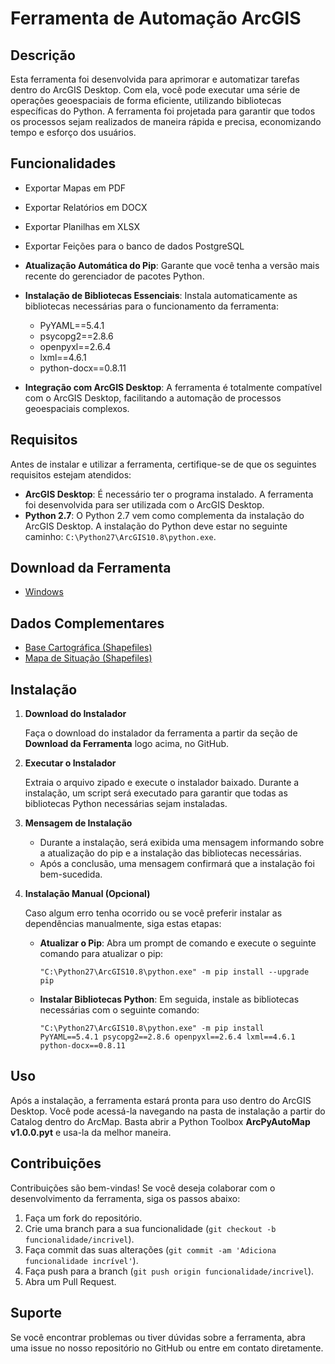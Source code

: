 # Ferramenta de Automação ArcGIS

## Descrição

Esta ferramenta foi desenvolvida para aprimorar e automatizar tarefas dentro do ArcGIS Desktop. Com ela, você pode executar uma série de operações geoespaciais de forma eficiente, utilizando bibliotecas específicas do Python. A ferramenta foi projetada para garantir que todos os processos sejam realizados de maneira rápida e precisa, economizando tempo e esforço dos usuários.

## Funcionalidades

- Exportar Mapas em PDF
- Exportar Relatórios em DOCX
- Exportar Planilhas em XLSX
- Exportar Feições para o banco de dados PostgreSQL


- **Atualização Automática do Pip**: Garante que você tenha a versão mais recente do gerenciador de pacotes Python.
- **Instalação de Bibliotecas Essenciais**: Instala automaticamente as bibliotecas necessárias para o funcionamento da ferramenta:
  - PyYAML==5.4.1
  - psycopg2==2.8.6
  - openpyxl==2.6.4
  - lxml==4.6.1
  - python-docx==0.8.11
- **Integração com ArcGIS Desktop**: A ferramenta é totalmente compatível com o ArcGIS Desktop, facilitando a automação de processos geoespaciais complexos.

## Requisitos

Antes de instalar e utilizar a ferramenta, certifique-se de que os seguintes requisitos estejam atendidos:

- **ArcGIS Desktop**: É necessário ter o programa instalado. A ferramenta foi desenvolvida para ser utilizada com o ArcGIS Desktop.
- **Python 2.7**: O Python 2.7 vem como complementa da instalação do ArcGIS Desktop. A instalação do Python deve estar no seguinte caminho: `C:\Python27\ArcGIS10.8\python.exe`.

## Download da Ferramenta

 - [Windows](doc/windows.md)

## Dados Complementares

- [Base Cartográfica (Shapefiles)](https://drive.google.com/file/d/1o3J3j2Df0bAiNAglx-w_cARaeKUOU5l6/view?usp=drive_link)
- [Mapa de Situação (Shapefiles)](https://drive.google.com/file/d/1qFUI4bz6wsqGchw2QcpXubJYvnBwL49Z/view?usp=drive_link)

## Instalação

1. **Download do Instalador**

   Faça o download do instalador da ferramenta a partir da seção de **Download da Ferramenta** logo acima, no GitHub. 

2. **Executar o Instalador**

   Extraia o arquivo zipado e execute o instalador baixado. Durante a instalação, um script será executado para garantir que todas as bibliotecas Python necessárias sejam instaladas.

3. **Mensagem de Instalação**

   - Durante a instalação, será exibida uma mensagem informando sobre a atualização do pip e a instalação das bibliotecas necessárias.
   - Após a conclusão, uma mensagem confirmará que a instalação foi bem-sucedida.

4. **Instalação Manual (Opcional)**

   Caso algum erro tenha ocorrido ou se você preferir instalar as dependências manualmente, siga estas etapas:

   - **Atualizar o Pip**:
     Abra um prompt de comando e execute o seguinte comando para atualizar o pip:
     ```shell
     "C:\Python27\ArcGIS10.8\python.exe" -m pip install --upgrade pip
     ```

   - **Instalar Bibliotecas Python**:
     Em seguida, instale as bibliotecas necessárias com o seguinte comando:
     ```shell
     "C:\Python27\ArcGIS10.8\python.exe" -m pip install PyYAML==5.4.1 psycopg2==2.8.6 openpyxl==2.6.4 lxml==4.6.1 python-docx==0.8.11
     ```

## Uso

Após a instalação, a ferramenta estará pronta para uso dentro do ArcGIS Desktop. Você pode acessá-la navegando na pasta de instalação a partir do Catalog dentro do ArcMap. Basta abrir a Python Toolbox **ArcPyAutoMap v1.0.0.pyt** e usa-la da melhor maneira.

## Contribuições

Contribuições são bem-vindas! Se você deseja colaborar com o desenvolvimento da ferramenta, siga os passos abaixo:

1. Faça um fork do repositório.
2. Crie uma branch para a sua funcionalidade (`git checkout -b funcionalidade/incrivel`).
3. Faça commit das suas alterações (`git commit -am 'Adiciona funcionalidade incrível'`).
4. Faça push para a branch (`git push origin funcionalidade/incrivel`).
5. Abra um Pull Request.

## Suporte

Se você encontrar problemas ou tiver dúvidas sobre a ferramenta, abra uma issue no nosso repositório no GitHub ou entre em contato diretamente.
